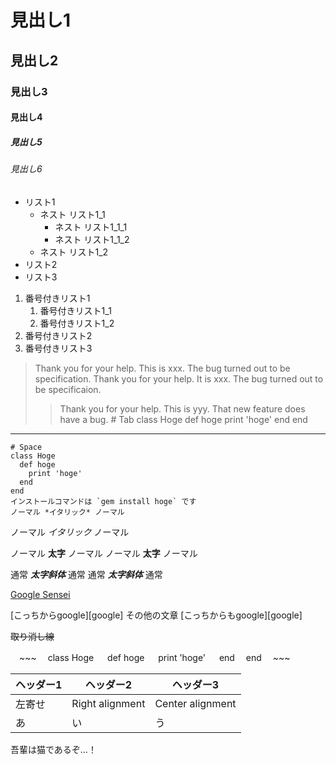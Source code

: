 # 見出し1

## 見出し2

### 見出し3

#### 見出し4

##### 見出し5

###### 見出し6

- リスト1
    - ネスト リスト1_1
        - ネスト リスト1_1_1
        - ネスト リスト1_1_2
    - ネスト リスト1_2
- リスト2
- リスト3

1. 番号付きリスト1
    1. 番号付きリスト1_1
    2. 番号付きリスト1_2
2. 番号付きリスト2
3. 番号付きリスト3

> Thank you for your help. This is xxx.
> The bug turned out to be specification. Thank you for your help. It is xxx.
> The bug turned out to be specificaion.
> > Thank you for your help. This is yyy.
> > That new feature does have a bug. # Tab class Hoge def hoge print 'hoge' end end

---

```
# Space
class Hoge
  def hoge
    print 'hoge'
  end
end
インストールコマンドは `gem install hoge` です
ノーマル *イタリック* ノーマル
```

ノーマル *イタリック* ノーマル

ノーマル **太字** ノーマル
ノーマル **太字** ノーマル

通常 ***太字斜体*** 通常
通常 ***太字斜体*** 通常

[Google Sensei](https://www.google.co.jp/)

[こっちからgoogle][google]
その他の文章
[こっちからもgoogle][google]

~~取り消し線~~

　~~~
　class Hoge
　  def hoge
　    print 'hoge'
　  end
　end
　~~~

ヘッダー1 | ヘッダー2 | ヘッダー3
--- | --- | ---
左寄せ | Right alignment | Center alignment
あ | い | う

吾輩は猫であるぞ…！
